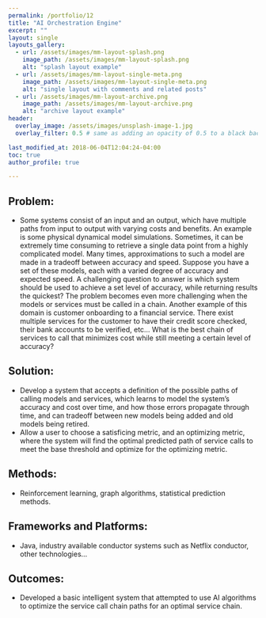 ```yaml
---
permalink: /portfolio/12
title: "AI Orchestration Engine"
excerpt: ""
layout: single
layouts_gallery:
  - url: /assets/images/mm-layout-splash.png
    image_path: /assets/images/mm-layout-splash.png
    alt: "splash layout example"
  - url: /assets/images/mm-layout-single-meta.png
    image_path: /assets/images/mm-layout-single-meta.png
    alt: "single layout with comments and related posts"
  - url: /assets/images/mm-layout-archive.png
    image_path: /assets/images/mm-layout-archive.png
    alt: "archive layout example"
header:
  overlay_image: /assets/images/unsplash-image-1.jpg
  overlay_filter: 0.5 # same as adding an opacity of 0.5 to a black background

last_modified_at: 2018-06-04T12:04:24-04:00
toc: true
author_profile: true

---
```


## Problem: 
* Some systems consist of an input and an output, which have multiple paths from input to output with varying costs and benefits. An example is some physical dynamical model simulations. Sometimes, it can be extremely time consuming to retrieve a single data point from a highly complicated model. Many times, approximations to such a model are made in a tradeoff between accuracy and speed. Suppose you have a set of these models, each with a varied degree of accuracy and expected speed. A challenging question to answer is which system should be used to achieve a set level of accuracy, while returning results the quickest? The problem becomes even more challenging when the models or services must be called in a chain. Another example of this domain is customer onboarding to a financial service. There exist multiple services for the customer to have their credit score checked, their bank accounts to be verified, etc… What is the best chain of services to call that minimizes cost while still meeting a certain level of accuracy? 

## Solution: 
* Develop a system that accepts a definition of the possible paths of calling models and services, which learns to model the system’s accuracy and cost over time, and how those errors propagate through time, and can tradeoff between new models being added and old models being retired.
* Allow a user to choose a satisficing metric, and an optimizing metric, where the system will find the optimal predicted path of service calls to meet the base threshold and optimize for the optimizing metric. 

## Methods:
* Reinforcement learning, graph algorithms, statistical prediction methods.

## Frameworks and Platforms:
* Java, industry available conductor systems such as Netflix conductor, other technologies…

## Outcomes:
* Developed a basic intelligent system that attempted to use AI algorithms to optimize the service call chain paths for an optimal service chain.






























